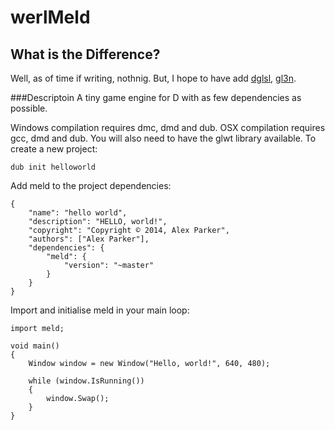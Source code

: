 werlMeld
====
What is the Difference?
----
Well, as of time if writing, nothnig. But, I hope to have add [dglsl](https://github.com/icecocoa6/dglsl "dglsl"), [gl3n](https://github.com/Dav1dde/gl3n "gl3n").

###Descriptoin
A tiny game engine for D with as few dependencies as possible.

Windows compilation requires dmc, dmd and dub. OSX compilation requires gcc, dmd and dub. You will also need to have the glwt library available. To create a new project:

	dub init helloworld
	
Add meld to the project dependencies:

	{
		"name": "hello world",
		"description": "HELLO, world!",
		"copyright": "Copyright © 2014, Alex Parker",
		"authors": ["Alex Parker"],
		"dependencies": {
			"meld": {
				"version": "~master"
			}
		}
	}
	
Import and initialise meld in your main loop:

	import meld;

	void main()
	{
		Window window = new Window("Hello, world!", 640, 480);
		
		while (window.IsRunning())
		{
			window.Swap();
		}
	}
